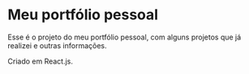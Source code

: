 # Meu portfólio pessoal

Esse é o projeto do meu portfólio pessoal, com alguns projetos que já realizei e outras informações.

Criado em React.js.

